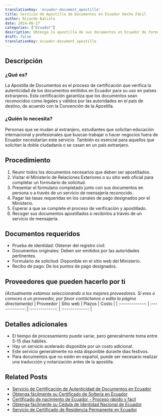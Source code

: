 ```yaml
---
translationKey: 'ecuador-document_apostille'
title: Servicio de Apostilla de Documentos en Ecuador Hecho Fácil
author: Ricardo Batista
date: 2024-06-27
categories: ["Ecuador"]
description: Obtenga la apostilla de sus documentos en Ecuador de forma rápida y sin problemas con nuestra guía completa y soporte experto.
draft: false
translationKey: ecuador-document_apostille
---
```


## Descripción
### ¿Qué es?
La Apostilla de Documentos es el proceso de certificación que verifica la autenticidad de los documentos emitidos en Ecuador para su uso en países extranjeros. Esta certificación garantiza que los documentos sean reconocidos como legales y válidos por las autoridades en el país de destino, de acuerdo con la Convención de la Apostilla.

### ¿Quién lo necesita?
Personas que se mudan al extranjero, estudiantes que solicitan educación internacional y profesionales que buscan trabajar o hacer negocios fuera de Ecuador necesitarían este servicio. También es esencial para aquellos que solicitan la doble ciudadanía o se casan en un país extranjero.

## Procedimiento

1. Reunir todos los documentos necesarios que deben ser apostillados.
2. Visitar el Ministerio de Relaciones Exteriores o su sitio web oficial para completar un formulario de solicitud.
3. Presentar el formulario completado junto con sus documentos en persona o a través de un servicio de mensajería reconocido.
4. Pagar las tasas requeridas en los canales de pago designados por el Ministerio.
5. Esperar a que se complete el proceso de verificación y apostillado.
6. Recoger sus documentos apostillados o recibirlos a través de un servicio de mensajería.

## Documentos requeridos

- Prueba de identidad: Obtener del registro civil.
- Documentos originales: Deben ser emitidos por las autoridades pertinentes.
- Formulario de solicitud: Disponible en el sitio web del Ministerio.
- Recibo de pago: De los puntos de pago designados.

## Proveedores que pueden hacerlo por ti
_(Actualmente estamos seleccionando a los mejores proveedores. Si eres o conoces a un proveedor, por favor contáctanos o edita la página directamente)_
| Proveedor        |     Sitio web     |     Plazos    |       Costo      |
| :-------------: | :-------------: |  :-------------: | :-------------: |

## Detalles adicionales

- El tiempo de procesamiento puede variar, pero generalmente toma entre 5-15 días hábiles.
- Hay un servicio acelerado disponible por un costo adicional.
- Este servicio generalmente no está disponible durante días festivos.
- Para documentos que no estén en español, puede ser necesario realizar una traducción y notarización antes de la apostilla.


## Related Posts

- [Servicio de Certificación de Autenticidad de Documentos en Ecuador](https://tramitit.com/es/guides/ecuador/certificado_de_autenticidad_de_documentos/)
- [Obtenga fácilmente su Certificado de Soltería en Ecuador](https://tramitit.com/es/guides/ecuador/certificado_de_soltería/)
- [Certificado de nacimiento de Ecuador - Proceso rápido y fácil](https://tramitit.com/es/guides/ecuador/certificado_de_nacimiento/)
- [Obtenga fácilmente su Cédula de Identidad Nacional de Ecuador](https://tramitit.com/es/guides/ecuador/cédula_de_identidad/)
- [Servicio de Certificado de Residencia Permanente en Ecuador](https://tramitit.com/es/guides/ecuador/certificado_de_residencia_permanente/)